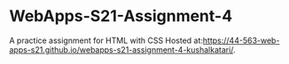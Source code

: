 # WebApps-S21-Assignment-4
A practice assignment for HTML with CSS
Hosted at:https://44-563-web-apps-s21.github.io/webapps-s21-assignment-4-kushalkatari/.
